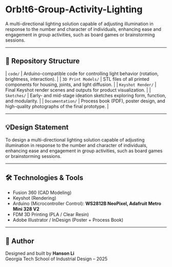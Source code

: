 # Orb!t6-Group-Activity-Lighting
A multi-directional lighting solution capable of adjusting illumination in response to the number and character of individuals, enhancing ease and engagement in group activities, such as board games or brainstorming sessions.

---

## 📁 Repository Structure

| `code/` | Arduino-compatible code for controlling light behavior (rotation, brightness, interaction). |
| `3D Print Models/` | STL files of all printed components for housing, joints, and light diffusion. |
| `Keyshot Render/` | Final Keyshot render scenes and outputs for product visualization. |
| `Sketches/` | Early- and mid-stage ideation sketches exploring form, function, and modularity. |
| `Documentation/` | Process book (PDF), poster design, and high-quality photographs of the final prototype. |

---

## 💡Design Statement

To design a multi-directional lighting solution capable of adjusting illumination in response to the number and character of individuals, enhancing ease and engagement in group activities, such as board games or brainstorming sessions.

---

## 🛠 Technologies & Tools

- Fusion 360 (CAD Modeling)
- Keyshot (Rendering)
- Arduino (Microcontroller Control): **WS2812B NeoPixel, Adafruit Metro Mini 328 V2**
- FDM 3D Printing (PLA / Clear Resin)
- Adobe Illustrator / InDesign (Poster + Process Book)

---

## 👤 Author

Designed and built by **Hanson Li**  
Georgia Tech School of Industrial Design – 2025
